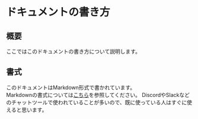 # ドキュメントの書き方
## 概要
ここではこのドキュメントの書き方について説明します。

## 書式
このドキュメントはMarkdown形式で書かれています。  
Markdownの書式については[こちら](https://www.markdown.jp/what-is-markdown/)を参照してください。
DiscordやSlackなどのチャットツールで使われていることが多いので、既に使っている人はすぐに使えると思います。  